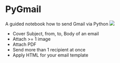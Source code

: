 # PyGmail
A guided notebook how to send Gmail via Python
![](https://github.com/wallik2/PyGmail/blob/main/readmepic/cat.png?raw=true)

- Cover Subject, from, to, Body of an email
- Attach >= 1 image
- Attach PDF
- Send more than 1 recipient at once
- Apply HTML for your email template
